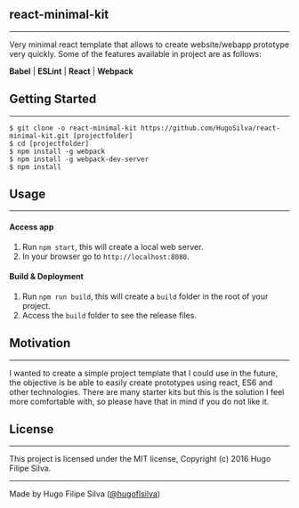 ## react-minimal-kit
---
Very minimal react template that allows to create website/webapp prototype very quickly. Some of the features available in project are as follows:

**Babel** | **ESLint** | **React** | **Webpack**
## Getting Started
---
```shell
$ git clone -o react-minimal-kit https://github.com/HugoSilva/react-minimal-kit.git [projectfolder]
$ cd [projectfolder]
$ npm install -g webpack
$ npm install -g webpack-dev-server
$ npm install
```
## Usage
---

#### Access app
1. Run `npm start`, this will create a local web server.
2. In your browser go to `http://localhost:8080`.

#### Build & Deployment
1. Run `npm run build`, this will create a `build` folder in the root of your project.
2. Access the `build` folder to see the release files.

## Motivation
---
I wanted to create a simple project template that I could use in the future, the objective is be able to easily create prototypes using react, ES6 and other technologies. There are many starter kits but this is the solution I feel more comfortable with, so please have that in mind if you do not like it.

## License
---
This project is licensed under the MIT license, Copyright (c) 2016 Hugo Filipe Silva.

---
Made by Hugo Filipe Silva ([@hugoflsilva](https://twitter.com/hugoflsilva))
